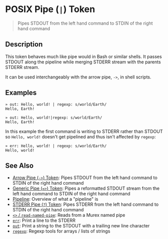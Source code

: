 # POSIX Pipe (`|`) Token

> Pipes STDOUT from the left hand command to STDIN of the right hand command

## Description

This token behaves much like pipe would in Bash or similar shells. It passes
STDOUT along the pipeline while merging STDERR stream with the parents STDERR
stream.

It can be used interchangeably with the arrow pipe, `->`, in shell scripts.

## Examples

```
» out: Hello, world! | regexp: s/world/Earth/
Hello, Earth!

» out: Hello, world!|regexp: s/world/Earth/
Hello, Earth!
```

In this example the first command is writing to STDERR rather than STDOUT so
`Hello, world!` doesn't get pipelined and thus isn't affected by `regexp`:

```
» err: Hello, world! | regexp: s/world/Earth/
Hello, world!
```

## See Also

* [Arrow Pipe (`->`) Token](../parser/pipe-arrow.md):
  Pipes STDOUT from the left hand command to STDIN of the right hand command
* [Generic Pipe (`=>`) Token](../parser/pipe-generic.md):
  Pipes a reformatted STDOUT stream from the left hand command to STDIN of the right hand command
* [Pipeline](../user-guide/pipeline.md):
  Overview of what a "pipeline" is
* [STDERR Pipe (`?`) Token](../parser/pipe-err.md):
  Pipes STDERR from the left hand command to STDIN of the right hand command
* [`<>` / `read-named-pipe`](../commands/namedpipe.md):
  Reads from a Murex named pipe
* [`err`](../commands/err.md):
  Print a line to the STDERR
* [`out`](../commands/out.md):
  Print a string to the STDOUT with a trailing new line character
* [`regexp`](../commands/regexp.md):
  Regexp tools for arrays / lists of strings